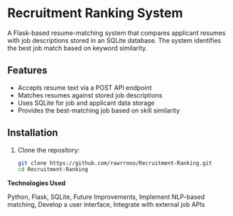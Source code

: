 # Recruitment Ranking System

A Flask-based resume-matching system that compares applicant resumes with job descriptions stored in an SQLite database. The system identifies the best job match based on keyword similarity.

## Features

- Accepts resume text via a POST API endpoint
- Matches resumes against stored job descriptions
- Uses SQLite for job and applicant data storage
- Provides the best-matching job based on skill similarity

## Installation

1. Clone the repository:
   ```sh
   git clone https://github.com/rawrrooo/Recruitment-Ranking.git
   cd Recruitment-Ranking
   
**Technologies Used**  

Python,
Flask,
SQLite,
Future Improvements,
Implement NLP-based matching,
Develop a user interface,
Integrate with external job APIs
